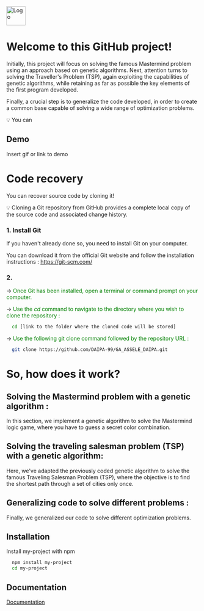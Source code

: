 <img src="https://upload.wikimedia.org/wikipedia/fr/e/e9/EPF_logo_2021.png" alt="Logo" width="50">



# Welcome to this GitHub project!

Initially, this project will focus on solving the famous Mastermind problem using an approach based on genetic algorithms. Next, attention turns to solving the Traveller's Problem (TSP), again exploiting the capabilities of genetic algorithms, while retaining as far as possible the key elements of the first program developed.

Finally, a crucial step is to generalize the code developed, in order to create a common base capable of solving a wide range of optimization problems. 

:bulb: You can 


## Demo

Insert gif or link to demo

# Code recovery

You can recover source code by cloning it!

:bulb: Cloning a Git repository from GitHub provides a complete local copy of the source code and associated change history. 

### 1. Install Git

If you haven't already done so, you need to install Git on your computer.


You can download it from the official Git website and follow the installation instructions : https://git-scm.com/

### 2. 

&#8594; <span style="color:green;">Once Git has been installed, open a terminal or command prompt on your computer.</span>

&#8594; <span style="color:green;">Use the *cd* command to navigate to the directory where you wish to clone the repository :</span>

```bash
  cd [link to the folder where the cloned code will be stored]
```
&#8594; <span style="color:green;">Use the following git clone command followed by the repository URL :</span>

```bash
  git clone https://github.com/DAIPA-99/GA_ASSELE_DAIPA.git
```

# So, how does it work?

## Solving the Mastermind problem with a genetic algorithm :
In this section, we implement a genetic algorithm to solve the Mastermind logic game, where you have to guess a secret color combination.



## Solving the traveling salesman problem (TSP) with a genetic algorithm:
Here, we've adapted the previously coded genetic algorithm to solve the famous Traveling Salesman Problem (TSP), where the objective is to find the shortest path through a set of cities only once.

## Generalizing code to solve different problems :
Finally, we generalized our code to solve different optimization problems. 
## Installation

Install my-project with npm

```bash
  npm install my-project
  cd my-project
```
    
## Documentation

[Documentation](https://linktodocumentation)
